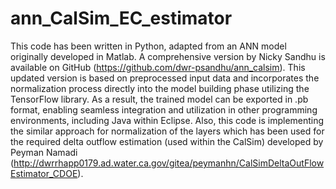 # ann_CalSim_EC_estimator
This code has been written in Python, adapted from an ANN model originally developed in Matlab. A comprehensive version by Nicky Sandhu is available on GitHub (https://github.com/dwr-psandhu/ann_calsim). 
This updated version is based on preprocessed input data and incorporates the normalization process directly into the model building phase utilizing the TensorFlow library. As a result, the trained model can be exported in .pb format, enabling seamless integration and utilization in other programming environments, including Java within Eclipse.
Also, this code is implementing the similar approach for normalization of the layers which has been used for the required delta outflow estimation (used within the CalSim) developed by Peyman Namadi (http://dwrrhapp0179.ad.water.ca.gov/gitea/peymanhn/CalSimDeltaOutFlowEstimator_CDOE). 


